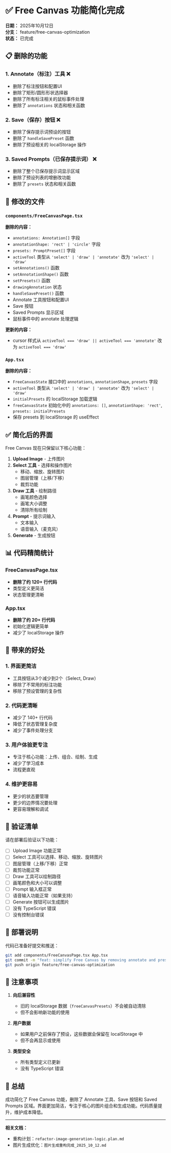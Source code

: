 # ✅ Free Canvas 功能简化完成

**日期：** 2025年10月12日  
**分支：** feature/free-canvas-optimization  
**状态：** 已完成

## 📋 删除的功能

### 1. **Annotate（标注）工具** ❌
- 删除了标注按钮和配置UI
- 删除了矩形/圆形形状选择器
- 删除了所有标注相关的鼠标事件处理
- 删除了 `annotations` 状态和相关函数

### 2. **Save（保存）按钮** ❌
- 删除了保存提示词预设的按钮
- 删除了 `handleSavePreset` 函数
- 删除了预设相关的 localStorage 操作

### 3. **Saved Prompts（已保存提示词）** ❌
- 删除了整个已保存提示词显示区域
- 删除了预设列表的增删改功能
- 删除了 `presets` 状态和相关函数

## 🔧 修改的文件

### `components/FreeCanvasPage.tsx`

**删除的内容：**
- `annotations: Annotation[]` 字段
- `annotationShape: 'rect' | 'circle'` 字段  
- `presets: PromptPreset[]` 字段
- `activeTool` 类型从 `'select' | 'draw' | 'annotate'` 改为 `'select' | 'draw'`
- `setAnnotations()` 函数
- `setAnnotationShape()` 函数
- `setPresets()` 函数
- `drawingAnnotation` 状态
- `handleSavePreset()` 函数
- Annotate 工具按钮和配置UI
- Save 按钮
- Saved Prompts 显示区域
- 鼠标事件中的 annotate 处理逻辑

**更新的内容：**
- cursor 样式从 `activeTool === 'draw' || activeTool === 'annotate'` 改为 `activeTool === 'draw'`

### `App.tsx`

**删除的内容：**
- `FreeCanvasState` 接口中的 `annotations`, `annotationShape`, `presets` 字段
- `activeTool` 类型从 `'select' | 'draw' | 'annotate'` 改为 `'select' | 'draw'`
- `initialPresets` 的 localStorage 加载逻辑
- `freeCanvasState` 初始化中的 `annotations: []`, `annotationShape: 'rect'`, `presets: initialPresets`
- 保存 presets 到 localStorage 的 useEffect

## ✅ 简化后的界面

Free Canvas 现在只保留以下核心功能：

1. **Upload Image** - 上传图片
2. **Select 工具** - 选择和操作图片
   - 移动、缩放、旋转图片
   - 图层管理（上移/下移）
   - 裁剪功能
3. **Draw 工具** - 绘制路径
   - 画笔颜色选择
   - 画笔大小调整
   - 清除所有绘制
4. **Prompt** - 提示词输入
   - 文本输入
   - 语音输入（麦克风）
5. **Generate** - 生成按钮

## 📊 代码精简统计

### FreeCanvasPage.tsx
- **删除了约 120+ 行代码**
- 类型定义更简洁
- 状态管理更清晰

### App.tsx
- **删除了约 20+ 行代码**
- 初始化逻辑更简单
- 减少了 localStorage 操作

## 🎯 带来的好处

### 1. **界面更简洁**
- 工具按钮从3个减少到2个（Select, Draw）
- 移除了不常用的标注功能
- 移除了预设管理的复杂性

### 2. **代码更清晰**
- 减少了 140+ 行代码
- 降低了状态管理复杂度
- 减少了事件处理分支

### 3. **用户体验更专注**
- 专注于核心功能：上传、组合、绘制、生成
- 减少了学习成本
- 流程更直观

### 4. **维护更容易**
- 更少的状态要管理
- 更少的边界情况要处理
- 更容易理解和调试

## 🧪 验证清单

请在部署后验证以下功能：

- [ ] Upload Image 功能正常
- [ ] Select 工具可以选择、移动、缩放、旋转图片
- [ ] 图层管理（上移/下移）正常
- [ ] 裁剪功能正常
- [ ] Draw 工具可以绘制路径
- [ ] 画笔颜色和大小可以调整
- [ ] Prompt 输入框正常
- [ ] 语音输入功能正常（如果支持）
- [ ] Generate 按钮可以生成图片
- [ ] 没有 TypeScript 错误
- [ ] 没有控制台错误

## 🚀 部署说明

代码已准备好提交和推送：

```bash
git add components/FreeCanvasPage.tsx App.tsx
git commit -m "feat: simplify Free Canvas by removing annotate and preset features"
git push origin feature/free-canvas-optimization
```

## 📝 注意事项

1. **向后兼容性**
   - 旧的 localStorage 数据（`freeCanvasPresets`）不会被自动清除
   - 但不会影响新功能的使用

2. **用户数据**
   - 如果用户之前保存了预设，这些数据会保留在 localStorage 中
   - 但不会再显示或使用

3. **类型安全**
   - 所有类型定义已更新
   - 没有 TypeScript 错误

## 🎉 总结

成功简化了 Free Canvas 功能，删除了 Annotate 工具、Save 按钮和 Saved Prompts 区域。界面更加简洁，专注于核心的图片组合和生成功能。代码质量提升，维护成本降低。

---

**相关文档：**
- 重构计划：`refactor-image-generation-logic.plan.md`
- 图片生成优化：`图片生成重构完成_2025_10_12.md`

